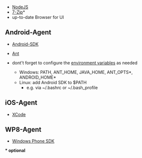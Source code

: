 - [NodeJS](http://nodejs.org/)
- [7-Zip](http://www.7-zip.de/)\*
- up-to-date Browser for UI

## Android-Agent
- [Android-SDK](http://developer.android.com/sdk/index.html)
- [Ant](http://ant.apache.org/)

- dont't forget to configure the [environment variables](http://en.wikipedia.org/wiki/Environment_variable) as needed
	- Windows: PATH, ANT\_HOME, JAVA\_HOME, ANT\_OPTS\*, ANDROID_HOME\*
    - Linux: add Android SDK to $PATH
        - e.g. via ~/.bashrc or ~/.bash_profile

## iOS-Agent
- [XCode](https://developer.apple.com/xcode/)

## WP8-Agent
- [Windows Phone SDK](http://dev.windows.com/de-de/develop/download-phone-sdk)

**\* optional**